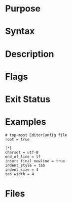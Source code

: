 # Purpose



# Syntax



# Description



# Flags



# Exit Status



# Examples

```
# top-most EditorConfig file
root = true

[*]
charset = utf-8
end_of_line = lf
insert_final_newline = true
indent_style = tab
indent_size = 4
tab_width = 4
```

# Files




